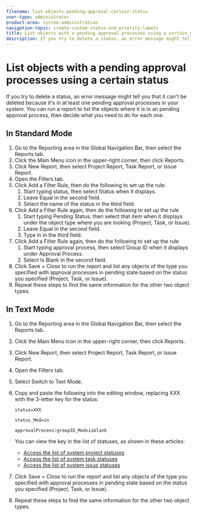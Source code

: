 ```yaml
---
filename: list-objects-pending-approval-certain-status
user-type: administrator
product-area: system-administration
navigation-topic: create-custom-status-and-priority-labels
title: List objects with a pending approval processes using a certain status
description: If you try to delete a status, an error message might tell you that it can't be deleted because it's being used in pending approval processes on objects in your system. If you want to find and review those objects to decide what you need to do, you can run a report that lists them.
---
```


# List objects with a pending approval processes using a certain status

If you try to delete a status, an error message might tell you that it can't be deleted because it's in at least one pending approval processes in your system. You can run a report to list the objects where it is in an pending approval process, then decide what you need to do for each one.

## In Standard Mode

1. Go to the Reporting area in the Global Navigation Bar, then select the Reports tab.
1. Click the Main Menu icon  in the upper-right corner, then click Reports.
1. Click New Report, then select Project Report, Task Report, or Issue Report.
1. Open the Filters tab.
1. Click Add a Filter Rule, then do the following to set up the rule:
   1. Start typing status, then select Status when it displays.
   1. Leave Equal in the second field.
   1. Select the name of the status in the third field.
1. Click Add a Filter Rule again, then do the following to set up the rule
   1. Start typing Pending Status, then select that item when it displays under the object type where you are looking (Project, Task, or Issue).
   1. Leave Equal in the second field.
   1. Type in in the third field.
1. Click Add a Filter Rule again, then do the following to set up the rule
   1. Start typing approval process, then select Group ID when it displays under Approval Process.
   1. Select Is Blank in the second field.
1. Click Save + Close to run the report and list any objects of the type you specified with approval processes in pending state based on the status you specified (Project, Task, or Issue).
1. Repeat these steps to find the same information for the other two object types.


## In Text Mode

1. Go to the Reporting area in the Global Navigation Bar, then select the Reports tab.
1. Click the Main Menu icon  in the upper-right corner, then click Reports.
1. Click New Report, then select Project Report, Task Report, or Issue Report.
1. Open the Filters tab.
1. Select Switch to Text Mode.
1. Copy and paste the following into the editing window, replacing XXX with the 3-letter key for the status:

   ```status=XXX```

   ```status_Mod=in```

   ```approvalProcess:groupID_Mod=isblank```

   You can view the key in the list of statuses, as shown in these articles:
   * [Access the list of system project statuses](project-statuses.md)
   * [Access the list of system task statuses](task-statuses.md)
   * [Access the list of system issue statuses](issue-statuses.md)

1. Click Save + Close to run the report and list any objects of the type you specified with approval processes in pending state based on the status you specified (Project, Task, or Issue).
1. Repeat these steps to find the same information for the other two object types.
